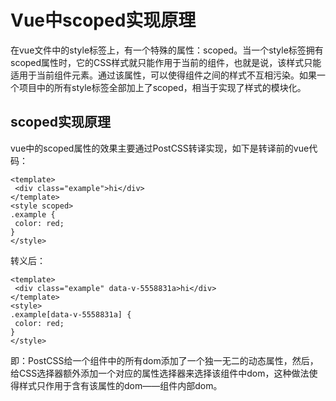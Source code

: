 # Vue中scoped实现原理
在vue文件中的style标签上，有一个特殊的属性：scoped。当一个style标签拥有scoped属性时，它的CSS样式就只能作用于当前的组件，也就是说，该样式只能适用于当前组件元素。通过该属性，可以使得组件之间的样式不互相污染。如果一个项目中的所有style标签全部加上了scoped，相当于实现了样式的模块化。
## scoped实现原理
vue中的scoped属性的效果主要通过PostCSS转译实现，如下是转译前的vue代码：
```vue
<template>
 <div class="example">hi</div>
</template>
<style scoped>
.example {
 color: red;
}
</style>
```
转义后：
```vue
<template>
 <div class="example" data-v-5558831a>hi</div>
</template>
<style>
.example[data-v-5558831a] {
 color: red;
}
</style>
```
即：PostCSS给一个组件中的所有dom添加了一个独一无二的动态属性，然后，给CSS选择器额外添加一个对应的属性选择器来选择该组件中dom，这种做法使得样式只作用于含有该属性的dom——组件内部dom。